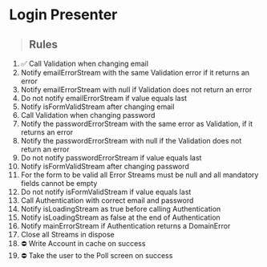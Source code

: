# Login Presenter

> ## Rules
1. ✅ Call Validation when changing email
2. Notify emailErrorStream with the same Validation error if it returns an error
3. Notify emailErrorStream with null if Validation does not return an error
4. Do not notify emailErrorStream if value equals last
5. Notify isFormValidStream after changing email
6. Call Validation when changing password
7. Notify the passwordErrorStream with the same error as Validation, if it returns an error
8. Notify the passwordErrorStream with null if the Validation does not return an error
9. Do not notify passwordErrorStream if value equals last
10. Notify isFormValidStream after changing password
11. For the form to be valid all Error Streams must be null and all mandatory fields cannot be empty
12. Do not notify isFormValidStream if value equals last
13. Call Authentication with correct email and password
14. Notify isLoadingStream as true before calling Authentication
15. Notify isLoadingStream as false at the end of Authentication
16. Notify mainErrorStream if Authentication returns a DomainError
17. Close all Streams in dispose
18. ⛔️ Write Account in cache on success
19. ⛔️ Take the user to the Poll screen on success